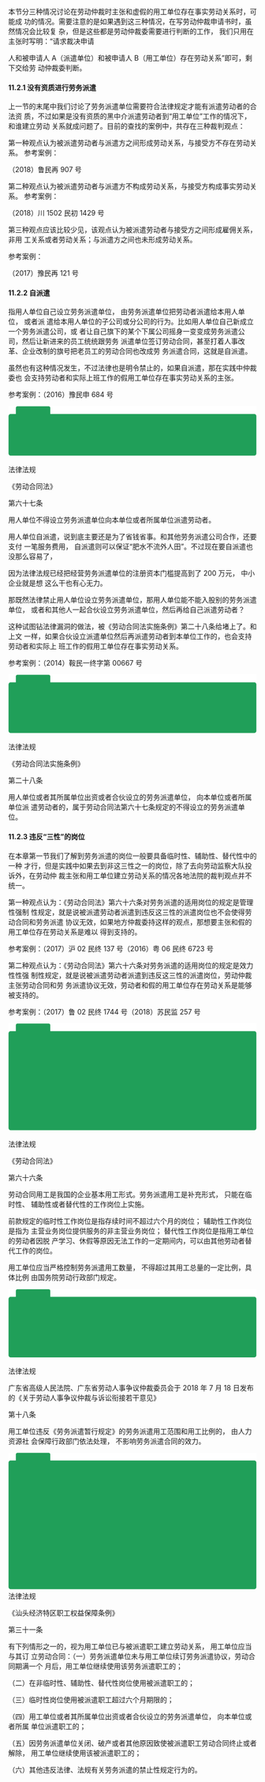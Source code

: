 本节分三种情况讨论在劳动仲裁时主张和虚假的用工单位存在事实劳动关系时，可能成 功的情况。需要注意的是如果遇到这三种情况，在写劳动仲裁申请书时，虽然情况会比较复 杂，但是这些都是劳动仲裁委需要进行判断的工作， 我们只用在主张时写明：“请求裁决申请

人和被申请人 A（派遣单位）和被申请人 B（用工单位）存在劳动关系”即可，剩下交给劳 动仲裁委判断。

#### 11.2.1 没有资质进行劳务派遣

上一节的末尾中我们讨论了劳务派遣单位需要符合法律规定才能有派遣劳动者的合法资 质，不过如果是没有资质的黑中介派遣劳动者到“用工单位”工作的情况下，和谁建立劳动 关系就成问题了。目前的查找的案例中，共存在三种裁判观点：

第一种观点认为被派遣劳动者与派遣方之间形成劳动关系，与接受方不存在劳动关系。 参考案例：

（2018）鲁民再 907 号

第二种观点认为被派遣劳动者与派遣方不构成劳动关系，与接受方构成事实劳动关系。 参考案例：

（2018）川 1502 民初 1429 号

第三种观点应该比较少见，该观点认为被派遣劳动者与接受方之间形成雇佣关系，非用 工关系或者劳动关系；与派遣方之间也未形成劳动关系。

参考案例：

（2017）豫民再 121 号

#### 11.2.2 自派遣

指用人单位自己设立劳务派遣单位， 由劳务派遣单位把劳动者派遣给本用人单位， 或者派 遣给本用人单位的子公司或分公司的行为。比如用人单位自己新成立一个劳务派遣公司，或 者让自己旗下的某个下属公司摇身一变变成劳务派遣公司，然后让新进来的员工统统跟劳务 派遣单位签订劳动合同，甚至打着人事改革、企业改制的旗号把老员工的劳动合同也改成劳 务派遣合同，这就是自派遣。

虽然也有这种情况发生，不过法律也是明令禁止的，如果自派遣，那在实践中仲裁委也 会支持劳动者和实际上班工作的假用工单位存在事实劳动关系的主张。

参考案例：（2016）豫民申 684 号

![](</@img/img_ 1000.png>)

法律法规

《劳动合同法》

第六十七条

用人单位不得设立劳务派遣单位向本单位或者所属单位派遣劳动者。

用人单位自派遣，说到底主要还是为了省钱省事。和其他劳务派遣公司合作，还要支付 一笔服务费用， 自派遣则可以保证“肥水不流外人田”。不过现在要自派遣也没那么容易了，

因为法律法规已经把经营劳务派遣单位的注册资本门槛提高到了 200 万元， 中小企业就是想 这么干也有心无力。

那既然法律禁止用人单位设立劳务派遣单位，那用人单位能不能入股别的劳务派遣单位， 或者和其他人一起合伙设立劳务派遣单位，然后再给自己派遣劳动者？

这种试图钻法律漏洞的做法，被《劳动合同法实施条例》第二十八条给堵上了。和上文 一样，如果合伙设立派遣单位然后再派遣劳动者到本单位工作的，也会支持劳动者和实际上 班工作的假用工单位存在事实劳动关系。

参考案例：（2014）鞍民一终字第 00667 号

![](</@img/img_ 1001.png>)

法律法规

《劳动合同法实施条例》

第二十八条

用人单位或者其所属单位出资或者合伙设立的劳务派遣单位， 向本单位或者所属单位派 遣劳动者的，属于劳动合同法第六十七条规定的不得设立的劳务派遣单位。

#### 11.2.3 违反“三性”的岗位

在本章第一节我们了解到劳务派遣的岗位一般要具备临时性、辅助性、替代性中的一种 才行，但是实践中如果去到非这三性之一的岗位，除了去向劳动监察大队投诉外，在劳动仲 裁主张和用工单位建立劳动关系的情况各地法院的裁判观点并不统一。

第一种观点认为：《劳动合同法》第六十六条对劳务派遣的适用岗位的规定是管理性强制 性规定，就是说被派遣劳动者派遣到违反这三性的派遣岗位也不会使得劳动合同和劳务派遣 协议无效，如果地方仲裁委持这样的观点，那想要主张和假的用工单位存在劳动关系是难以 得到支持的。

参考案例：（2017）沪 02 民终 137 号（2016）粤 06 民终 6723 号

第二种观点认为：《劳动合同法》第六十六条对劳务派遣的适用岗位的规定是效力性性强 制性规定，就是说被派遣劳动者派遣到违反这三性的派遣岗位，劳动仲裁主张劳动合同和劳 务派遣协议无效，劳动者和假的用工单位存在劳动关系是能够被支持的。

参考案例：（2017）鲁 02 民终 1744 号（2018）苏民监 257 号

![](</@img/img_ 1002.png>)

法律法规

《劳动合同法》

第六十六条

劳动合同用工是我国的企业基本用工形式。劳务派遣用工是补充形式， 只能在临时性、 辅助性或者替代性的工作岗位上实施。

前款规定的临时性工作岗位是指存续时间不超过六个月的岗位； 辅助性工作岗位是指为 主营业务岗位提供服务的非主营业务岗位； 替代性工作岗位是指用工单位的劳动者因脱 产学习、休假等原因无法工作的一定期间内，可以由其他劳动者替代工作的岗位。

用工单位应当严格控制劳务派遣用工数量， 不得超过其用工总量的一定比例，具体比例 由国务院劳动行政部门规定。

![](</@img/img_ 1003.png>)

法律法规

广东省高级人民法院、广东省劳动人事争议仲裁委员会于 2018 年 7 月 18 日发布的《关于劳动人事争议仲裁与诉讼衔接若干意见》

第十八条

用工单位违反《劳务派遣暂行规定》的劳务派遣用工范围和用工比例的， 由人力资源社 会保障行政部门依法处理， 不影响劳务派遣合同的效力。

![](</@img/img_ 1004.png>)法律法规

《汕头经济特区职工权益保障条例》

第三十一条

有下列情形之一的，视为用工单位已与被派遣职工建立劳动关系， 用工单位应当与其订 立劳动合同：（一）劳务派遣单位未与用工单位续订劳务派遣协议，劳动合同期满一个 月后，用工单位继续使用该劳务派遣职工的；

（二）在非临时性、辅助性、替代性岗位使用被派遣职工的；

（三）临时性岗位使用被派遣职工超过六个月期限的；

（四）用工单位或者其所属单位出资或者合伙设立的劳务派遣单位， 向本单位或者所属 单位派遣职工的；

（五）因劳务派遣单位关闭、破产或者其他原因致使被派遣职工劳动合同终止或者解除， 用工单位继续使用该被派遣职工的；

（六）其他违反法律、法规有关劳务派遣的禁止性规定行为的。